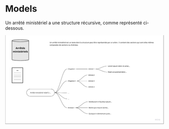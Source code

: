 # Models

Un arrêté ministériel a une structure récursive, comme représenté ci-dessous.

![ArreteMinisteriel](../../assets/arrete_ministeriel.jpeg)
